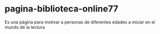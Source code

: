 # pagina-biblioteca-online77
Es una página para motivar a personas de diferentes edades a iniciar en el mundo de la lectura
